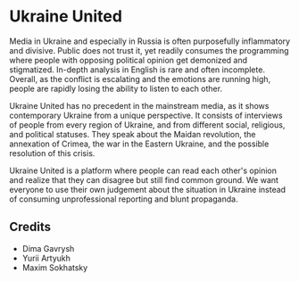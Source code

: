 Ukraine United
==============

Media in Ukraine and especially in Russia is often purposefully
inflammatory and divisive. Public does not trust it, yet readily
consumes the programming where people with opposing political
opinion get demonized and stigmatized. In-depth analysis in
English is rare and often incomplete. Overall, as the conflict
is escalating and the emotions are running high, people are
rapidly losing the ability to listen to each other.

Ukraine United has no precedent in the mainstream media,
as it shows contemporary Ukraine from a unique perspective.
It consists of interviews of people from every region of Ukraine,
and from different social, religious, and political statuses.
They speak about the Maidan revolution, the annexation of Crimea,
the war in the Eastern Ukraine, and the possible resolution of this crisis.

Ukraine United is a platform where people can read each other's
opinion and realize that they can disagree but still find common
ground. We want everyone to use their own judgement about the
situation in Ukraine instead of consuming unprofessional reporting
and blunt propaganda.


Credits
-------

* Dima Gavrysh
* Yurii Artyukh
* Maxim Sokhatsky


